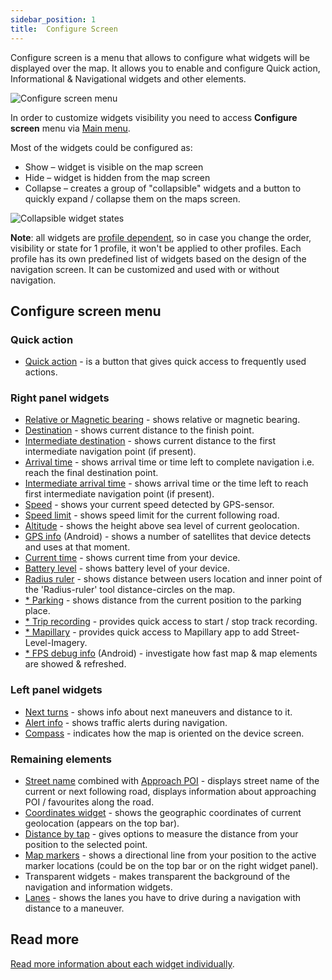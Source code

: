 ```yaml
---
sidebar_position: 1
title:  Configure Screen
---
```


Configure screen is a menu that allows to configure what widgets will be displayed over the map. It allows you to enable and configure Quick action, Informational & Navigational widgets and other elements.

![Configure screen menu](@site/static/img/widgets/configure_screen_menu.png)

In order to customize widgets visibility you need to access **Configure screen** menu via [Main menu](/docs/documentation/start-with/main-menu).

Most of the widgets could be configured as:
* Show – widget is visible on the map screen
* Hide – widget is hidden from the map screen
* Collapse – creates a group of "collapsible" widgets and a button to quickly expand / collapse them on the maps screen.

![Collapsible widget states](@site/static/img/widgets/collapsible_widget_states.png)

**Note**: all widgets are [profile dependent](/docs/documentation/personal/profiles), so in case you change the order, visibility or state for 1 profile, it won't be applied to other profiles. Each profile has its own predefined list of widgets based on the design of the navigation screen. It can be customized and used with or without navigation.

## Configure screen menu

### Quick action
- [Quick action](/docs/documentation/widgets/quick-action) - is a button that gives quick access to frequently used actions.

### Right panel widgets
 - [Relative or Magnetic bearing](/docs/documentation/widgets/nav-widgets#bearing) - shows relative or magnetic bearing.
 - [Destination](/docs/documentation/widgets/nav-widgets#destination) - shows current distance to the finish point.
 - [Intermediate destination](/docs/documentation/widgets/nav-widgets#intermediate-destination) - shows current distance to the first intermediate navigation point (if present).
 - [Arrival time](/docs/documentation/widgets/nav-widgets#arrival-time-or-time-to-go) - shows arrival time or time left to complete navigation i.e. reach the final destination point.
 - [Intermediate arrival time](/docs/documentation/widgets/nav-widgets#intermediate-arrival-time) - shows arrival time or the time left to reach first intermediate navigation point (if present). 
 - [Speed](/docs/documentation/widgets/info-widgets#speed) - shows your current speed detected by GPS-sensor.
 - [Speed limit](/docs/documentation/widgets/nav-widgets#speed-limit) - shows speed limit for the current following road.
 - [Altitude](/docs/documentation/widgets/info-widgets#altitude) - shows the height above sea level of current geolocation. 
 - [GPS info](/docs/documentation/widgets/info-widgets#gps-info-android) (Android) - shows a number of satellites that device detects and uses at that moment.
 - [Current time](/docs/documentation/widgets/info-widgets#current-time) - shows current time from your device.
 - [Battery level](/docs/documentation/widgets/info-widgets#battery-level) - shows battery level of your device.
 - [Radius ruler](/docs/documentation/widgets/radius-ruler) - shows distance between users location and inner point of the 'Radius-ruler' tool distance-circles on the map. 
 - [* Parking](/docs/documentation/widgets/info-widgets#-parking-widget) - shows distance from the current position to the parking place.
 - [* Trip recording](/docs/documentation/widgets/info-widgets#-trip-recording-widget) - provides quick access to start / stop track recording.
 - [* Mapillary](/docs/documentation/widgets/info-widgets#-mapillary-widget) - provides quick access to Mapillary app to add Street-Level-Imagery.
 - [* FPS debug info](/docs/documentation/widgets/info-widgets#-fps-info-android) (Android) - investigate how fast map & map elements are showed & refreshed.

### Left panel widgets
 - [Next turns](/docs/documentation/widgets/nav-widgets#next-turns) - shows info about next maneuvers and distance to it.
 - [Alert info](/docs/documentation/widgets/nav-widgets#alert-widget) - shows traffic alerts during navigation.
 - [Compass](/docs/documentation/widgets/map-buttons#compass) - indicates how the map is oriented on the device screen.

### Remaining elements
- [Street name](/docs/documentation/widgets/nav-widgets#street-name) combined with [Approach POI](/docs/documentation/widgets/nav-widgets#approach-poisfavorites) - displays street name of the current or next following road, displays information about approaching POI / favourites along the road.
- [Coordinates widget](/docs/documentation/widgets/info-widgets#coordinates-widget) -  shows the geographic coordinates of current geolocation (appears on the top bar).
- [Distance by tap](/docs/documentation/widgets/radius-ruler#distance-by-tap-tool) - gives options to measure the distance from your position to the selected point.
- [Map markers](/docs/documentation/widgets/markers) - shows a directional line from your position to the active marker locations (could be on the top bar or on the right widget panel).
- Transparent widgets - makes transparent the background of the navigation and information widgets.  
- [Lanes](/docs/documentation/widgets/nav-widgets#lanes) - shows the lanes you have to drive during a navigation with distance to a maneuver.

## Read more
  [Read more information about each widget individually](/docs/documentation/widgets).
